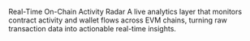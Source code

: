 Real-Time On-Chain Activity Radar
A live analytics layer that monitors contract activity and wallet flows across EVM chains, turning raw transaction data into actionable real-time insights.
